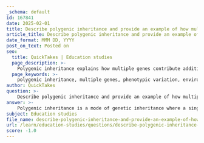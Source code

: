 ```yaml
---
_schema: default
id: 167841
date: 2025-02-01
title: Describe polygenic inheritance and provide an example of how multiple genes contribute additively to a trait.
article_title: Describe polygenic inheritance and provide an example of how multiple genes contribute additively to a trait.
date_format: MMM DD, YYYY
post_on_text: Posted on
seo:
  title: QuickTakes | Education studies
  page_description: >-
    Polygenic inheritance explains how multiple genes contribute additively to a single trait, exemplified by human height, which showcases varied phenotypic outcomes influenced by both genetics and the environment.
  page_keywords: >-
    polygenic inheritance, multiple genes, phenotypic variation, environmental influence, human height, additive effects, genetic traits, complex inheritance, continuous variation
author: QuickTakes
question: >-
    Describe polygenic inheritance and provide an example of how multiple genes contribute additively to a trait.
answer: >-
    Polygenic inheritance is a mode of genetic inheritance where a single phenotypic trait is influenced by the cumulative effects of multiple genes, known as polygenes. This form of inheritance contrasts with Mendelian inheritance, which typically involves traits determined by a single gene or a pair of alleles (dominant and recessive). \n\n### Key Characteristics of Polygenic Inheritance:\n1. **Number of Genes Involved**: Multiple genes contribute to a single trait, leading to a more complex inheritance pattern.\n2. **Phenotypic Variation**: Polygenic traits exhibit continuous variation rather than discrete categories. This means that traits can take on a range of values, rather than being limited to a few distinct forms.\n3. **Environmental Influence**: Polygenic traits can be significantly affected by environmental factors, which can further complicate their expression. This interaction between multiple genes and environmental influences results in a wide range of possible phenotypes.\n\n### Example of Polygenic Inheritance:\nA classic example of polygenic inheritance is human height. Height is influenced by several genes, each contributing a small additive effect to the overall phenotype. For instance, if we consider three genes (A, B, and C), each with two alleles (dominant and recessive), the additive effects of these alleles can be represented as follows:\n\n- Each dominant allele contributes 1 unit to height.\n- Each recessive allele contributes 0 units.\n\nIf an individual has the following genotype:\n- Gene A: AA (2 units)\n- Gene B: Aa (1 unit)\n- Gene C: aa (0 units)\n\nThe total contribution to height from these genes would be:\n$$\n\text{Total Height Contribution} = 2 + 1 + 0 = 3 \text{ units}\n$$\n\nIn a population, the combination of different alleles across multiple genes leads to a normal distribution of heights, where most individuals are of average height, while fewer individuals are very short or very tall. This continuous variation is a hallmark of polygenic traits, distinguishing them from Mendelian traits, which typically show clear-cut phenotypic categories. \n\nOverall, polygenic inheritance illustrates the complexity of genetic traits and the interplay between multiple genes and environmental factors in shaping phenotypic outcomes.
subject: Education studies
file_name: describe-polygenic-inheritance-and-provide-an-example-of-how-multiple-genes-contribute-additively-to-a-trait.md
url: /learn/education-studies/questions/describe-polygenic-inheritance-and-provide-an-example-of-how-multiple-genes-contribute-additively-to-a-trait
score: -1.0
---
```


&nbsp;